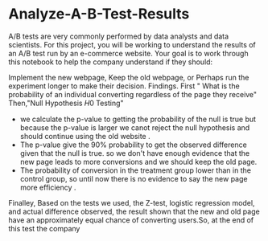 # Analyze-A-B-Test-Results
A/B tests are very commonly performed by data analysts and data scientists. For this project, you will be working to understand the results of an A/B test run by an e-commerce website. Your goal is to work through this notebook to help the company understand if they should:

Implement the new webpage,
Keep the old webpage, or
Perhaps run the experiment longer to make their decision.
Findings.
First " What is the probability of an individual converting regardless of the page they receive"
Then,"Null Hypothesis  𝐻0  Testing"
- we calculate the p-value to getting the probability of the null is true but because the p-value is larger we canot reject the null hypothesis and should continue using the old website .
- The p-value give the 90% probability to get the observed difference given that the null is true. so we don't have enough evidence that the new page leads to more conversions and we should keep the old page.
- The probability of conversion in the treatment group lower than in the control group, so until now there is no evidence to say the new page more efficiency .

Finalley,
Based on the tests we used, the Z-test, logistic regression model, and actual difference observed, the result shown that the new and old page have an approximately equal chance of converting users.So, at the end of this test the company

